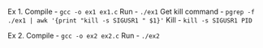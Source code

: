 Ex 1.
Compile - `gcc -o ex1 ex1.c`
Run - `./ex1`
Get kill command - `pgrep -f ./ex1 | awk '{print "kill -s SIGUSR1 " $1}'`
Kill - `kill -s SIGUSR1 PID`

Ex 2.
Compile - `gcc -o ex2 ex2.c`
Run - `./ex2`
